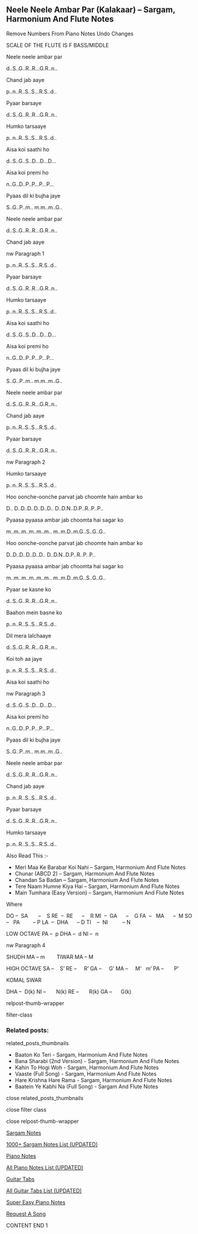 
## Neele Neele Ambar Par (Kalakaar) – Sargam, Harmonium And Flute Notes

Remove Numbers From Piano Notes
Undo Changes

SCALE OF THE FLUTE IS F BASS/MIDDLE

Neele neele ambar par

d..S..G..R..R…G.R..n..

Chand jab aaye

p..n..R..S..S…R.S..d..

Pyaar barsaye

d..S..G..R..R…G.R..n..

Humko tarsaaye

p..n..R..S..S…R.S..d..

Aisa koi saathi ho

d..S..G..S..D…D…D…

Aisa koi premi ho

n..G..D..P..P…P…P…

Pyaas dil ki bujha jaye

S..G..P..m.. m.m..m..G..

Neele neele ambar par

d..S..G..R..R…G.R..n..

Chand jab aaye

nw Paragraph 1

p..n..R..S..S…R.S..d..

Pyaar barsaye

d..S..G..R..R…G.R..n..

Humko tarsaaye

p..n..R..S..S…R.S..d..

Aisa koi saathi ho

d..S..G..S..D…D…D…

Aisa koi premi ho

n..G..D..P..P…P…P…

Pyaas dil ki bujha jaye

S..G..P..m.. m.m..m..G..

Neele neele ambar par

d..S..G..R..R…G.R..n..

Chand jab aaye

p..n..R..S..S…R.S..d..

Pyaar barsaye

d..S..G..R..R…G.R..n..

nw Paragraph 2

Humko tarsaaye

p..n..R..S..S…R.S..d..

Hoo oonche-oonche parvat jab choomte hain ambar ko

D.. D..D..D..D..D..D.. D..D.N..D.P..R..P..P..

Pyaasa pyaasa ambar jab choomta hai sagar ko

m..m..m..m..m..m.. m..m.D..m.G..S..G..G..

Hoo oonche-oonche parvat jab choomte hain ambar ko

D..D..D..D..D..D.. D..D.N..D.P..R..P..P..

Pyaasa pyaasa ambar jab choomta hai sagar ko

m..m..m..m..m..m.. m..m.D..m.G..S..G..G..

Pyaar se kasne ko

d..S..G..R..R…G.R..n..

Baahon mein basne ko

p..n..R..S..S…R.S..d..

Dil mera lalchaaye

d..S..G..R..R…G.R..n..

Koi toh aa jaye

p..n..R..S..S…R.S..d..

Aisa koi saathi ho

nw Paragraph 3

d..S..G..S..D…D…D…

Aisa koi premi ho

n..G..D..P..P…P…P…

Pyaas dil ki bujha jaye

S..G..P..m.. m.m..m..G..

Neele neele ambar par

d..S..G..R..R…G.R..n..

Chand jab aaye

p..n..R..S..S…R.S..d..

Pyaar barsaye

d..S..G..R..R…G.R..n..

Humko tarsaaye

p..n..R..S..S…R.S..d..

Also Read This :-

* Meri Maa Ke Barabar Koi Nahi – Sargam, Harmonium And Flute Notes
* Chunar (ABCD 2) – Sargam, Harmonium And Flute Notes
* Chandan Sa Badan – Sargam, Harmonium And Flute Notes
* Tere Naam Humne Kiya Hai – Sargam, Harmonium And Flute Notes
* Main Tumhara (Easy Version) – Sargam, Harmonium And Flute Notes

Where

DO –  SA       –    S
RE  –  RE      –    R
MI  –  GA      –    G
FA  –   MA      –  M
SO  –   PA         – P
LA  –  DHA      – D
TI    –  NI          – N

LOW OCTAVE
PA –  p
DHA –  d
NI –  n

nw Paragraph 4

SHUDH MA – m        TIWAR MA – M

HIGH OCTAVE
SA –    S’
RE –     R’
GA –     G’
MA –     M’   m’
PA –       P’

KOMAL SWAR

DHA –  D(k)
NI –       N(k)
RE –       R(k)
GA –      G(k)

relpost-thumb-wrapper

filter-class

### Related posts:

related_posts_thumbnails

* Baaton Ko Teri - Sargam, Harmonium And Flute Notes
* Bana Sharabi (2nd Version) - Sargam, Harmonium And Flute Notes
* Kahin To Hogi Woh - Sargam, Harmonium And Flute Notes
* Vaaste (Full Song) - Sargam, Harmonium And Flute Notes
* Hare Krishna Hare Rama - Sargam, Harmonium And Flute Notes
* Baatein Ye Kabhi Na (Full Song) - Sargam And Flute Notes

close related_posts_thumbnails

close filter class

close relpost-thumb-wrapper

[Sargam Notes](https://www.notationsworld.com/sargam-notes.html)

[1000+ Sargam Notes List (UPDATED)](https://www.notationsworld.com/all-songs-list-sargam-notes.html)

[Piano Notes](https://www.notationsworld.com/piano-notes.html)

[All Piano Notes List (UPDATED)](https://www.notationsworld.com/all-songs-list-piano-notes.html)

[Guitar Tabs](https://www.notationsworld.com/guitar-tabs.html)

[All Guitar Tabs List (UPDATED)](https://www.notationsworld.com/all-songs-list-guitar-tabs.html)

[Super Easy Piano Notes](https://studywall.in/)

[Request A Song](https://www.notationsworld.com/request-a-song.html)

CONTENT END 1

